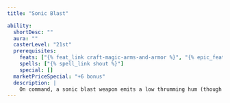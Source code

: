 ```yaml
---
title: "Sonic Blast"

ability:
  shortDesc: ""
  aura: ""
  casterLevel: "21st"
  prerequisites:
    feats: ["{% feat_link craft-magic-arms-and-armor %}", "{% epic_feat_link craft-epic-magic-arms-and-armor %}"]
    spells: ["{% spell_link shout %}"]
    special: []
  marketPriceSpecial: "+6 bonus"
  description: |
    On command, a sonic blast weapon emits a low thrumming hum (though this deals no damage to the wielder). On any hit, this becomes a thunderous roar that deals +3d6 points of bonus sonic damage to the creature struck. On a successful critical hit it instead deals +6d6 points of sonic damage (or +9d6 if the critical multiplier is &times;3, or +12d6 if the critical multiplier is &times;4). Bows, crossbows, and slings with this special ability bestow the bonus sonic damage upon their ammunition.
---
```

